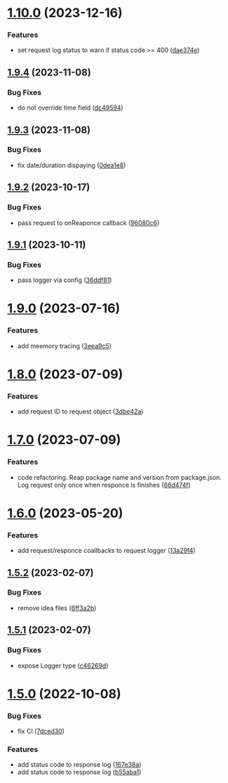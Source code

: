 # [1.10.0](https://github.com/advertikon/npm-logger/compare/v1.9.4...v1.10.0) (2023-12-16)


### Features

* set request log status to warn if status code >= 400 ([dae374e](https://github.com/advertikon/npm-logger/commit/dae374eefc04a8c73a96e0893b13569a903684b3))

## [1.9.4](https://github.com/advertikon/npm-logger/compare/v1.9.3...v1.9.4) (2023-11-08)


### Bug Fixes

* do not override time field ([dc49594](https://github.com/advertikon/npm-logger/commit/dc49594bf4cc21f9bd3cda1b5c5d44ec7ed6522d))

## [1.9.3](https://github.com/advertikon/npm-logger/compare/v1.9.2...v1.9.3) (2023-11-08)


### Bug Fixes

* fix date/duration dispaying ([0dea1e8](https://github.com/advertikon/npm-logger/commit/0dea1e806bbe82d26fb12fadc0ac31cf1227be23))

## [1.9.2](https://github.com/advertikon/npm-logger/compare/v1.9.1...v1.9.2) (2023-10-17)


### Bug Fixes

* pass request to onReaponce callback ([96080c6](https://github.com/advertikon/npm-logger/commit/96080c673d0784a82becb471ab999801ad8324bf))

## [1.9.1](https://github.com/advertikon/npm-logger/compare/v1.9.0...v1.9.1) (2023-10-11)


### Bug Fixes

* pass logger via config ([36ddf81](https://github.com/advertikon/npm-logger/commit/36ddf8177782e53b8928d10cb9513e2567a09308))

# [1.9.0](https://github.com/advertikon/npm-logger/compare/v1.8.0...v1.9.0) (2023-07-16)


### Features

* add meemory tracing ([3eea9c5](https://github.com/advertikon/npm-logger/commit/3eea9c5d44fba04ffc5ee8e7af352c6d16eee9f0))

# [1.8.0](https://github.com/advertikon/npm-logger/compare/v1.7.0...v1.8.0) (2023-07-09)


### Features

* add request ID to request object ([3dbe42a](https://github.com/advertikon/npm-logger/commit/3dbe42af0fe8fce2725c20500b497ce96c1354ee))

# [1.7.0](https://github.com/advertikon/npm-logger/compare/v1.6.0...v1.7.0) (2023-07-09)


### Features

* code refactoring. Reap package name and version from package.json. Log request only once when responce is finishes ([66d474f](https://github.com/advertikon/npm-logger/commit/66d474f29ef977df7d284a22353bb0749e036c94))

# [1.6.0](https://github.com/advertikon/npm-logger/compare/v1.5.2...v1.6.0) (2023-05-20)


### Features

* add request/responce coallbacks to request logger ([13a29f4](https://github.com/advertikon/npm-logger/commit/13a29f4281b7bfa11fd48358ea273bd490310b41))

## [1.5.2](https://github.com/advertikon/npm-logger/compare/v1.5.1...v1.5.2) (2023-02-07)


### Bug Fixes

* remove idea files ([6ff3a2b](https://github.com/advertikon/npm-logger/commit/6ff3a2b73c3dbbf926168fb01136ba487805dbec))

## [1.5.1](https://github.com/advertikon/npm-logger/compare/v1.5.0...v1.5.1) (2023-02-07)


### Bug Fixes

* expose Logger type ([c46269d](https://github.com/advertikon/npm-logger/commit/c46269ddb93f79ab3b458f956a34ce6b6d3fff86))

# [1.5.0](https://github.com/advertikon/npm-logger/compare/v1.4.6...v1.5.0) (2022-10-08)


### Bug Fixes

* fix CI ([7dced30](https://github.com/advertikon/npm-logger/commit/7dced307d887561dc64d7740a92c4eb229e75a96))


### Features

* add status code to response log ([167e38a](https://github.com/advertikon/npm-logger/commit/167e38aee697744500ad8aef48263e72a9478d03))
* add status code to response log ([b55aba1](https://github.com/advertikon/npm-logger/commit/b55aba1f58ad82051baa6227d381e171353c1682))
